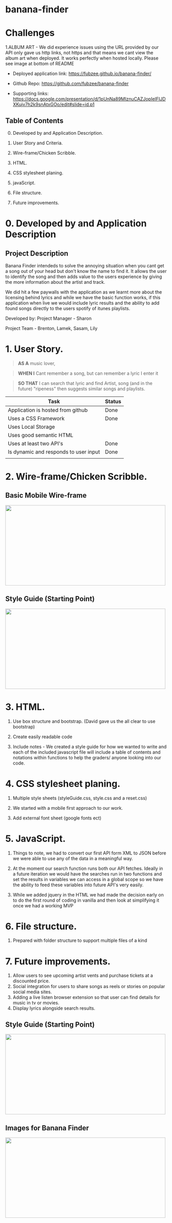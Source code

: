 # banana-finder

# Challenges
1.ALBUM ART - We did experience issues using the URL provided by our API only gave us http links, not https and that means we cant view the album art when deployed. It works perfectly when hosted locally. Please see image at bottom of README


* Deployed application link: https://fubzee.github.io/banana-finder/

* Github Repo: https://github.com/fubzee/banana-finder

* Supporting links: https://docs.google.com/presentation/d/1pUnNa89MIznuCAZJopIeIFIJDXKujv7h2k9snAtxGOo/edit#slide=id.p1




## Table of Contents

  

0. Developed by and Application Description.

1. User Story and Criteria.

2. Wire-frame/Chicken Scribble.

3. HTML.

4. CSS stylesheet planing.

5. javaScript.

6. File structure.

7. Future improvements.

  

# 0. Developed by and Application Description

## Project Description

Banana Finder intendeds to solve the annoying situation when you cant get a song out of your head but don't know the name to find it. It allows the user to identify the song and then adds value to the users experience by giving the more information about the artist and track.

We did hit a few paywalls with the application as we learnt more about the licensing behind lyrics and while we have the basic function works, if this application when live we would include lyric results and the ability to add found songs directly to the users spotify of itunes playlists.

Developed by:
Project Manager - Sharon

Project Team - Brenton, Lamek, Sasam, Lily

  

# 1. User Story.


> **AS A** music lover,

> **WHEN I** Cant remember a song, but can remember a lyric I enter it

> **SO THAT** I can search that lyric and find Artist, song (and in the future) "ripeness" then suggests similar songs and playlists.

  

| Task | Status |
|--|--|
| Application is hosted from github | Done |
| Uses a CSS Framework | Done |
| Uses Local Storage | |
| Uses good semantic HTML | |
| Uses at least two API's| Done |
| Is dynamic and responds to user input | Done |
|||



# 2. Wire-frame/Chicken Scribble.

## Basic Mobile Wire-frame
  
 <image src="https://user-images.githubusercontent.com/94832331/160340449-819abfd5-1966-4b85-b8aa-ee7d4ac7c7a8.png" width=500 height=250>

  
## Style Guide (Starting Point)
  
<image src="https://user-images.githubusercontent.com/94832331/160340938-d02eed2e-c722-4a53-b574-acfbca0ec0df.png" width=500 height=250>
  

# 3. HTML.

1. Use box structure and bootstrap. (David gave us the all clear to use bootstrap)

2. Create easily readable code

3. Include notes - We created a style guide for how we wanted to write and each of the included javascript file will include a table of contents and notations within functions to help the graders/ anyone looking into our code.

  

# 4. CSS stylesheet planing.

  

1. Multiple style sheets (styleGuide.css, style.css and a reset.css)

2. We started with a mobile first approach to our work.

3. Add external font sheet (google fonts ect)



# 5. JavaScript.

1. Things to note, we had to convert our first API form XML to JSON before we were able to use any of the data in a meaningful way.

2. At the moment our search function runs both our API fetches. Ideally in a future iteration we would have the searches run in two functions and set the results in variables we can access in a global scope so we have the ability to feed these variables into future API's very easily.

3. While we added jquery in the HTML we had made the decision early on to do the first round of coding in vanilla and then look at simplifying it once we had a working MVP



# 6. File structure.

1. Prepared with folder structure to support multiple files of a kind

# 7. Future improvements.

1. Allow users to see upcoming artist vents and purchase tickets at a discounted price.
2. Social integration for users to share songs as reels or stories on popular social media sites.
3. Adding a live listen browser extension so that user can find details for music in tv or movies.
4. Display lyrics alongside search results.


## Style Guide (Starting Point)

  <image src="https://user-images.githubusercontent.com/94832331/160341369-2d4a368b-d015-4a89-9f7c-ccc69376acad.png" width=500 height=250>

  
  
  
## Images for Banana Finder
  
  <image src="https://user-images.githubusercontent.com/94832331/160302734-5356580a-4c36-4842-80c9-d4bcaf862ac4.png" width=500  height=250>

  
  
  
